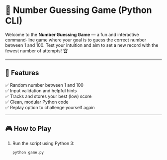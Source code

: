 # 🎯 Number Guessing Game (Python CLI)

Welcome to the **Number Guessing Game** — a fun and interactive command-line game where your goal is to guess the correct number between 1 and 100. Test your intuition and aim to set a new record with the fewest number of attempts! 🏆

---

## 🚀 Features

✅ Random number between 1 and 100  
✅ Input validation and helpful hints  
✅ Tracks and stores your best (low) score  
✅ Clean, modular Python code  
✅ Replay option to challenge yourself again

---

## 🎮 How to Play

1. Run the script using Python 3:
   ```bash
   python game.py
